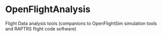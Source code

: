 # OpenFlightAnalysis
Flight Data analysis tools (companions to OpenFlightSim simulation tools and RAPTRS flight code software)
